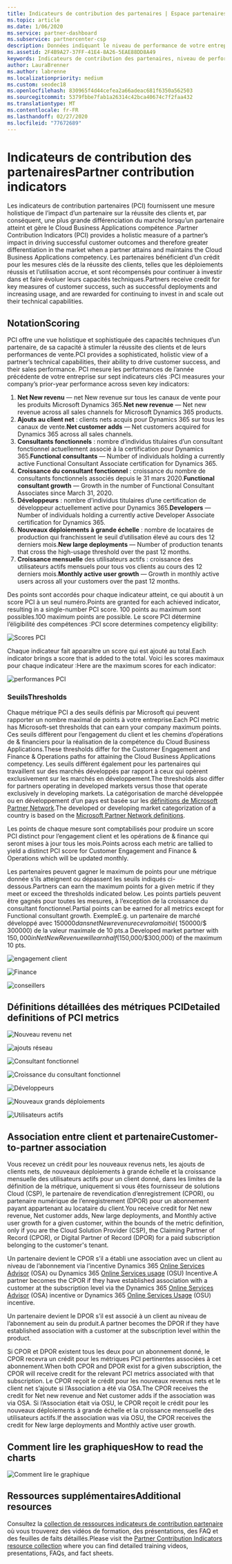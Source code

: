 ```yaml
---
title: Indicateurs de contribution des partenaires | Espace partenaires
ms.topic: article
ms.date: 1/06/2020
ms.service: partner-dashboard
ms.subservice: partnercenter-csp
description: Données indiquant le niveau de performance de votre entreprise avec Dynamics 365 Customer Engagement ou Dynamics 365 for Finance and Operations
ms.assetid: 2F4B9A27-37FF-41E4-8A26-5EAE88DD8A49
keywords: Indicateurs de contribution des partenaires, niveau de performance, réussite du client, mesures, Dynamics 365
author: LauraBrenner
ms.author: labrenne
ms.localizationpriority: medium
ms.custom: seodec18
ms.openlocfilehash: 830965f4d44cefea2a66adeac681f6350a562503
ms.sourcegitcommit: 5379fbbe7fab1a26314c42bca40674c7f2faa432
ms.translationtype: MT
ms.contentlocale: fr-FR
ms.lasthandoff: 02/27/2020
ms.locfileid: "77672689"
---
```

# <a name="partner-contribution-indicators"></a><span data-ttu-id="95bce-104">Indicateurs de contribution des partenaires</span><span class="sxs-lookup"><span data-stu-id="95bce-104">Partner contribution indicators</span></span>

<span data-ttu-id="95bce-105">Les indicateurs de contribution partenaires (PCI) fournissent une mesure holistique de l’impact d’un partenaire sur la réussite des clients et, par conséquent, une plus grande différenciation du marché lorsqu’un partenaire atteint et gère le Cloud Business Applications compétence .</span><span class="sxs-lookup"><span data-stu-id="95bce-105">Partner Contribution Indicators (PCI) provides a holistic measure of a partner’s impact in driving successful customer outcomes and therefore greater differentiation in the market when a partner attains and maintains the Cloud Business Applications competency.</span></span> <span data-ttu-id="95bce-106">Les partenaires bénéficient d’un crédit pour les mesures clés de la réussite des clients, telles que les déploiements réussis et l’utilisation accrue, et sont récompensés pour continuer à investir dans et faire évoluer leurs capacités techniques.</span><span class="sxs-lookup"><span data-stu-id="95bce-106">Partners receive credit for key measures of customer success, such as successful deployments and increasing usage, and are rewarded for continuing to invest in and scale out their technical capabilities.</span></span>

## <a name="scoring"></a><span data-ttu-id="95bce-107">Notation</span><span class="sxs-lookup"><span data-stu-id="95bce-107">Scoring</span></span>

<span data-ttu-id="95bce-108">PCI offre une vue holistique et sophistiquée des capacités techniques d’un partenaire, de sa capacité à stimuler la réussite des clients et de leurs performances de vente.</span><span class="sxs-lookup"><span data-stu-id="95bce-108">PCI provides a sophisticated, holistic view of a partner’s technical capabilities, their ability to drive customer success, and their sales performance.</span></span> <span data-ttu-id="95bce-109">PCI mesure les performances de l’année précédente de votre entreprise sur sept indicateurs clés :</span><span class="sxs-lookup"><span data-stu-id="95bce-109">PCI measures your company’s prior-year performance across seven key indicators:</span></span>

1. <span data-ttu-id="95bce-110">**Net New revenu** — net New revenue sur tous les canaux de vente pour les produits Microsoft Dynamics 365.</span><span class="sxs-lookup"><span data-stu-id="95bce-110">**Net new revenue** — Net new revenue across all sales channels for Microsoft Dynamics 365 products.</span></span>
2. <span data-ttu-id="95bce-111">**Ajouts au client net** : clients nets acquis pour Dynamics 365 sur tous les canaux de vente.</span><span class="sxs-lookup"><span data-stu-id="95bce-111">**Net customer adds** — Net customers acquired for Dynamics 365 across all sales channels.</span></span>
3. <span data-ttu-id="95bce-112">**Consultants fonctionnels** : nombre d’individus titulaires d’un consultant fonctionnel actuellement associé à la certification pour Dynamics 365.</span><span class="sxs-lookup"><span data-stu-id="95bce-112">**Functional consultants** — Number of individuals holding a currently active Functional Consultant Associate certification for Dynamics 365.</span></span>
4. <span data-ttu-id="95bce-113">**Croissance du consultant fonctionnel** : croissance du nombre de consultants fonctionnels associés depuis le 31 mars 2020.</span><span class="sxs-lookup"><span data-stu-id="95bce-113">**Functional consultant growth** — Growth in the number of Functional Consultant Associates since March 31, 2020.</span></span>
5. <span data-ttu-id="95bce-114">**Développeurs** : nombre d’individus titulaires d’une certification de développeur actuellement active pour Dynamics 365.</span><span class="sxs-lookup"><span data-stu-id="95bce-114">**Developers** — Number of individuals holding a currently active Developer Associate certification for Dynamics 365.</span></span>
6. <span data-ttu-id="95bce-115">**Nouveaux déploiements à grande échelle** : nombre de locataires de production qui franchissent le seuil d’utilisation élevé au cours des 12 derniers mois.</span><span class="sxs-lookup"><span data-stu-id="95bce-115">**New large deployments** — Number of production tenants that cross the high-usage threshold over the past 12 months.</span></span>
7. <span data-ttu-id="95bce-116">**Croissance mensuelle** des utilisateurs actifs : croissance des utilisateurs actifs mensuels pour tous vos clients au cours des 12 derniers mois.</span><span class="sxs-lookup"><span data-stu-id="95bce-116">**Monthly active user growth** — Growth in monthly active users across all your customers over the past 12 months.</span></span>

<span data-ttu-id="95bce-117">Des points sont accordés pour chaque indicateur atteint, ce qui aboutit à un score PCI à un seul numéro.</span><span class="sxs-lookup"><span data-stu-id="95bce-117">Points are granted for each achieved indicator, resulting in a single-number PCI score.</span></span> <span data-ttu-id="95bce-118">100 points au maximum sont possibles.</span><span class="sxs-lookup"><span data-stu-id="95bce-118">100 maximum points are possible.</span></span> <span data-ttu-id="95bce-119">Le score PCI détermine l’éligibilité des compétences :</span><span class="sxs-lookup"><span data-stu-id="95bce-119">PCI score determines competency eligibility:</span></span>

![Scores PCI](images/pcinew1.png)

<span data-ttu-id="95bce-121">Chaque indicateur fait apparaître un score qui est ajouté au total.</span><span class="sxs-lookup"><span data-stu-id="95bce-121">Each indicator brings a score that is added to the total.</span></span> <span data-ttu-id="95bce-122">Voici les scores maximaux pour chaque indicateur :</span><span class="sxs-lookup"><span data-stu-id="95bce-122">Here are the maximum scores for each indicator:</span></span>

![performances PCI](images/pci/perfnew.png)

### <a name="thresholds"></a><span data-ttu-id="95bce-124">Seuils</span><span class="sxs-lookup"><span data-stu-id="95bce-124">Thresholds</span></span>

<span data-ttu-id="95bce-125">Chaque métrique PCI a des seuils définis par Microsoft qui peuvent rapporter un nombre maximal de points à votre entreprise.</span><span class="sxs-lookup"><span data-stu-id="95bce-125">Each PCI metric has Microsoft-set thresholds that can earn your company maximum points.</span></span> <span data-ttu-id="95bce-126">Ces seuils diffèrent pour l’engagement du client et les chemins d’opérations de & financiers pour la réalisation de la compétence du Cloud Business Applications.</span><span class="sxs-lookup"><span data-stu-id="95bce-126">These thresholds differ for the Customer Engagement and Finance & Operations paths for attaining the Cloud Business Applications competency.</span></span> <span data-ttu-id="95bce-127">Les seuils diffèrent également pour les partenaires qui travaillent sur des marchés développés par rapport à ceux qui opèrent exclusivement sur les marchés en développement.</span><span class="sxs-lookup"><span data-stu-id="95bce-127">The thresholds also differ for partners operating in developed markets versus those that operate exclusively in developing markets.</span></span>  <span data-ttu-id="95bce-128">La catégorisation de marché développée ou en développement d’un pays est basée sur les [définitions de Microsoft Partner Network](https://assetsprod.microsoft.com/mpn/mpn-developed-and-developing-countries.pdf).</span><span class="sxs-lookup"><span data-stu-id="95bce-128">The developed or developing market categorization of a country is based on the [Microsoft Partner Network definitions](https://assetsprod.microsoft.com/mpn/mpn-developed-and-developing-countries.pdf).</span></span>

<span data-ttu-id="95bce-129">Les points de chaque mesure sont comptabilisés pour produire un score PCI distinct pour l’engagement client et les opérations de & finance qui seront mises à jour tous les mois.</span><span class="sxs-lookup"><span data-stu-id="95bce-129">Points across each metric are tallied to yield a distinct PCI score for Customer Engagement and Finance & Operations which will be updated monthly.</span></span>

<span data-ttu-id="95bce-130">Les partenaires peuvent gagner le maximum de points pour une métrique donnée s’ils atteignent ou dépassent les seuils indiqués ci-dessous.</span><span class="sxs-lookup"><span data-stu-id="95bce-130">Partners can earn the maximum points for a given metric if they meet or exceed the thresholds indicated below.</span></span> <span data-ttu-id="95bce-131">Les points partiels peuvent être gagnés pour toutes les mesures, à l’exception de la croissance du consultant fonctionnel.</span><span class="sxs-lookup"><span data-stu-id="95bce-131">Partial points can be earned for all metrics except for Functional consultant growth.</span></span> <span data-ttu-id="95bce-132">Exemple</span><span class="sxs-lookup"><span data-stu-id="95bce-132">E.g.</span></span> <span data-ttu-id="95bce-133">un partenaire de marché développé avec $150 000 dans net New revenu recevra la moitié ($ 150000/$ 300000) de la valeur maximale de 10 pts.</span><span class="sxs-lookup"><span data-stu-id="95bce-133">a Developed market partner with $150,000 in Net New Revenue will earn half ($150,000/$300,000) of the maximum 10 pts.</span></span> 

![engagement client](images/pci/custengagethresh.png)

![Finance](images/pci/table_2.png
)

![conseillers](images/pci/table_3.png)

## <a name="detailed-definitions-of-pci-metrics"></a><span data-ttu-id="95bce-137">Définitions détaillées des métriques PCI</span><span class="sxs-lookup"><span data-stu-id="95bce-137">Detailed definitions of PCI metrics</span></span>

![Nouveau revenu net](images/pci/netnewrevenue.png)

![ajouts réseau](images/pci/netadds.png)

![Consultant fonctionnel](images/pci/funcconsult.png)

![Croissance du consultant fonctionnel](images/pci/funcgrowth2.png)

![Développeurs](images/pci/developers.png) 

![Nouveaux grands déploiements](images/pci/largedeploy.png) 

![Utilisateurs actifs](images/pci/activeusers.png)



## <a name="customer-to-partner-association"></a><span data-ttu-id="95bce-145">Association entre client et partenaire</span><span class="sxs-lookup"><span data-stu-id="95bce-145">Customer-to-partner association</span></span>

<span data-ttu-id="95bce-146">Vous recevez un crédit pour les nouveaux revenus nets, les ajouts de clients nets, de nouveaux déploiements à grande échelle et la croissance mensuelle des utilisateurs actifs pour un client donné, dans les limites de la définition de la métrique, uniquement si vous êtes fournisseur de solutions Cloud (CSP), le partenaire de revendication d’enregistrement (CPOR), ou partenaire numérique de l’enregistrement (DPOR) pour un abonnement payant appartenant au locataire du client.</span><span class="sxs-lookup"><span data-stu-id="95bce-146">You receive credit for Net new revenue, Net customer adds, New large deployments, and Monthly active user growth for a given customer, within the bounds of the metric definition, only if you are the Cloud Solution Provider (CSP), the Claiming Partner of Record (CPOR), or Digital Partner of Record (DPOR) for a paid subscription belonging to the customer's tenant.</span></span>

<span data-ttu-id="95bce-147">Un partenaire devient le CPOR s’il a établi une association avec un client au niveau de l’abonnement via l’incentive Dynamics 365 [Online Services Advisor](https://support.microsoft.com/en-us/help/4501560/online-services-advisor-osa-sell-incentives-faq) (OSA) ou Dynamics 365 [Online Services usage](https://support.microsoft.com/en-us/help/4489988/online-services-usage-osu-incentives-faq) (OSU) Incentive.</span><span class="sxs-lookup"><span data-stu-id="95bce-147">A partner becomes the CPOR if they have established association with a customer at the subscription level via the Dynamics 365 [Online Services Advisor](https://support.microsoft.com/en-us/help/4501560/online-services-advisor-osa-sell-incentives-faq) (OSA) incentive or Dynamics 365 [Online Services Usage](https://support.microsoft.com/en-us/help/4489988/online-services-usage-osu-incentives-faq) (OSU) incentive.</span></span>

<span data-ttu-id="95bce-148">Un partenaire devient le DPOR s’il est associé à un client au niveau de l’abonnement au sein du produit.</span><span class="sxs-lookup"><span data-stu-id="95bce-148">A partner becomes the DPOR if they have established association with a customer at the subscription level within the product.</span></span>

<span data-ttu-id="95bce-149">Si CPOR et DPOR existent tous les deux pour un abonnement donné, le CPOR recevra un crédit pour les métriques PCI pertinentes associées à cet abonnement.</span><span class="sxs-lookup"><span data-stu-id="95bce-149">When both CPOR and DPOR exist for a given subscription, the CPOR will receive credit for the relevant PCI metrics associated with that subscription.</span></span> <span data-ttu-id="95bce-150">Le CPOR reçoit le crédit pour les nouveaux revenus nets et le client net s’ajoute si l’Association a été via OSA.</span><span class="sxs-lookup"><span data-stu-id="95bce-150">The CPOR receives the credit for Net new revenue and Net customer adds if the association was via OSA.</span></span> <span data-ttu-id="95bce-151">Si l’Association était via OSU, le CPOR reçoit le crédit pour les nouveaux déploiements à grande échelle et la croissance mensuelle des utilisateurs actifs.</span><span class="sxs-lookup"><span data-stu-id="95bce-151">If the association was via OSU, the CPOR receives the credit for New large deployments and Monthly active user growth.</span></span> 

## <a name="how-to-read-the-charts"></a><span data-ttu-id="95bce-152">Comment lire les graphiques</span><span class="sxs-lookup"><span data-stu-id="95bce-152">How to read the charts</span></span>

![Comment lire le graphique](images/pci/howto.png)

## <a name="additional-resources"></a><span data-ttu-id="95bce-154">Ressources supplémentaires</span><span class="sxs-lookup"><span data-stu-id="95bce-154">Additional resources</span></span>

<span data-ttu-id="95bce-155">Consultez la [collection de ressources indicateurs de contribution partenaire](https://aka.ms/pcilearn) où vous trouverez des vidéos de formation, des présentations, des FAQ et des feuilles de faits détaillés.</span><span class="sxs-lookup"><span data-stu-id="95bce-155">Please visit the [Partner Contribution Indicators resource collection](https://aka.ms/pcilearn) where you can find detailed training videos, presentations, FAQs, and fact sheets.</span></span> 




